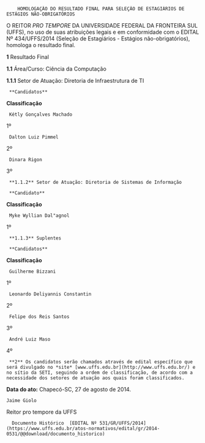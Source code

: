         HOMOLOGAÇÃO DO RESULTADO FINAL PARA SELEÇÃO DE ESTAGIÁRIOS DE ESTÁGIOS NÃO-OBRIGATÓRIOS  

O REITOR *PRO TEMPORE* DA UNIVERSIDADE FEDERAL DA FRONTEIRA SUL (UFFS), no uso de suas atribuições legais e em conformidade com o EDITAL Nº 434/UFFS/2014 (Seleção de Estagiários - Estágios não-obrigatórios), homologa o resultado final.

 **1** Resultado Final

 **1.1** Área/Curso: Ciência da Computação

 **1.1.1** Setor de Atuação: Diretoria de Infraestrutura de TI

     **Candidatos**

   **Classificação**

     Kétly Gonçalves Machado

   1º 

     Dalton Luiz Pimmel

   2º 

     Dinara Rigon

   3º 

     **1.1.2** Setor de Atuação: Diretoria de Sistemas de Informação

     **Candidato**

   **Classificação**

     Myke Wyllian Dal"agnol

   1º 

     **1.1.3** Suplentes

     **Candidatos**

   **Classificação**

     Guilherme Bizzani

   1º 

     Leonardo Deliyannis Constantin

   2º 

     Felipe dos Reis Santos

   3º 

     André Luiz Maso

   4º 

     **2** Os candidatos serão chamados através de edital específico que será divulgado no *site* [www.uffs.edu.br](http://www.uffs.edu.br/) e no sítio da SETI, seguindo a ordem de classificação, de acordo com a necessidade dos setores de atuação aos quais foram classificados.

  

   **Data do ato:** Chapecó-SC, 27 de agosto de 2014.   
 

    Jaime Giolo   
 Reitor pro tempore da UFFS 

      Documento Histórico  [EDITAL Nº 531/GR/UFFS/2014](https://www.uffs.edu.br/atos-normativos/edital/gr/2014-0531/@@download/documento_historico)     
      